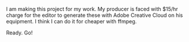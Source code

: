 I am making this project for my work. My producer is faced with $15/hr charge for the editor to generate these with Adobe Creative Cloud on his equipment. I think I can do it for cheaper with ffmpeg.

Ready. Go!
